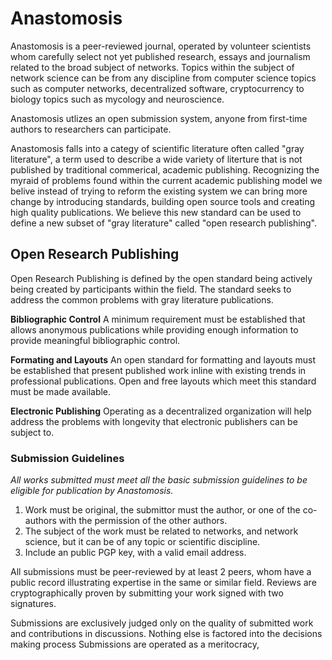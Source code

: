 # Anastomosis
Anastomosis is a peer-reviewed journal, operated by volunteer scientists whom carefully select not yet published research, essays and journalism related to the broad subject of networks. Topics within the subject of network science can be from any discipline from computer science topics such as computer networks, decentralized software, cryptocurrency to biology topics such as mycology and neuroscience.

Anastomosis utlizes an open submission system, anyone from first-time authors to researchers can participate.

Anastomosis falls into a categy of scientific literature often called "gray literature", a term used to describe a wide variety of literture that is not published by traditional commerical, academic publishing. Recognizing the myraid of problems found within the current academic publishing model we belive instead of trying to reform the existing system we can bring more change by introducing standards, building open source tools and creating high quality publications. We believe this new standard can be used to define a new subset of "gray literature" called "open research publishing".

## Open Research Publishing
Open Research Publishing is defined by the open standard being actively being created by participants within the field. The standard seeks to address the common problems with gray literature publications.

**Bibliographic Control** A minimum requirement must be established that allows anonymous publications while providing enough information to provide meaningful bibliographic control.

**Formating and Layouts** An open standard for formatting and layouts must be established that present published work inline with existing trends in professional publications. Open and free layouts which meet this standard must be made available.

**Electronic Publishing** Operating as a decentralized organization will help address the problems with longevity that electronic publishers can be subject to.

 

### Submission Guidelines
*All works submitted must meet all the basic submission guidelines to be eligible for publication by Anastomosis.*

1. Work must be original, the submittor must the author, or one of the co-authors with the permission of the other authors.
2. The subject of the work must be related to networks, and network science, but it can be of any topic or scientific discipline.
3. Include an public PGP key, with a valid email address.

All submissions must be peer-reviewed by at least 2 peers, whom have a public record illustrating expertise in the same or similar field. Reviews are cryptographically proven by submitting your work signed with two signatures.

Submissions are exclusively judged only on the quality of submitted work and contributions in discussions. Nothing else is factored into the decisions making process Submissions are operated as a meritocracy, 


